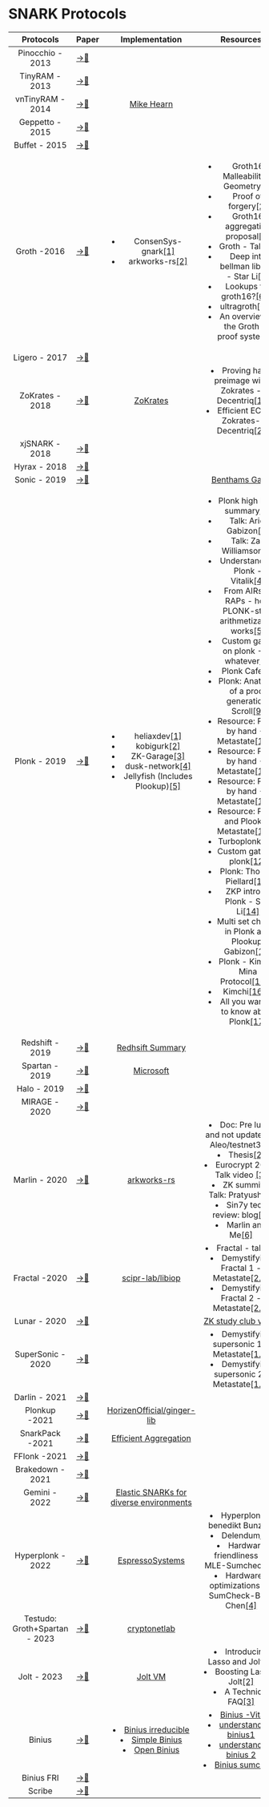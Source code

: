 # SNARK Protocols 

|Protocols|Paper|Implementation |Resources |Universal|Transparent|
|:---:|---|:---:|:---:|:---:|:---:|
|Pinocchio - 2013|[ →📝 ](https://ieeexplore.ieee.org/stamp/stamp.jsp?tp=&arnumber=6547113)| | |❌|❌|
|TinyRAM - 2013|[ →📝](https://eprint.iacr.org/2013/507.pdf)| | |❌|❌|
|vnTinyRAM - 2014|[ →📝](https://www.usenix.org/system/files/conference/usenixsecurity14/sec14-paper-ben-sasson.pdf)|[Mike Hearn](https://blog.plan99.net/vntinyram-7b9d5b299097)| |✅|❌|
|Geppetto - 2015|[ →📝](https://ieeexplore.ieee.org/document/7163030?denied=)| | |❌|❌|
|Buffet - 2015|[ →📝](https://www.ndss-symposium.org/ndss2015/ndss-2015-programme/efficient-ram-and-control-flow-verifiable-outsourced-computation/)| | |❌|❌|
|Groth -2016|[ →📝](https://eprint.iacr.org/2016/260.pdf)|<ul><li>ConsenSys-gnark[[1]](https://github.com/ConsenSys/gnark)</li><li>arkworks-rs[[2]](https://github.com/arkworks-rs/groth16)|<ul><li>Groth16 Malleability - Geometry[[1]](https://geometry.xyz/notebook/groth16-malleability)</li><li>Proof of forgery[[2]](https://medium.com/ppio/how-to-generate-a-groth16-proof-for-forgery-9f857b0dcafd)</li><li>Groth16 aggregation proposal[[3]](https://docs.zkproof.org/pages/standards/accepted-workshop4/proposal-aggregation.pdf)</li><li>Groth - Talk[[4]](https://www.youtube.com/watch?v=OseAdq0CoOY)</li><li>Deep into bellman library - Star Li[[5]](https://trapdoortech.medium.com/zkp-deep-into-bellman-library-9b1bf52cb1a6)</li><li>Lookups for groth16?[[6.1]](https://hackmd.io/@Merlin404/SJmtF_k-2)</li><li>ultragroth[[6.2]](https://hackmd.io/@Merlin404/Hy_O2Gi-h?utm_source=substack&utm_medium=email)</li><li>An overview of the Groth 16 proof system[[7]](https://blog.lambdaclass.com/groth16/)|❌|❌|
|Ligero - 2017|[ →📝](https://dl.acm.org/doi/pdf/10.1145/3133956.3134104)| | |✅|✅|
|ZoKrates - 2018|[ →📝](https://api-depositonce.tu-berlin.de/server/api/core/bitstreams/2b81beb7-5b0f-4048-a56f-104317a82675/content)|[ZoKrates](https://zokrates.github.io/)|</li><li>Proving hash preimage with Zokrates - Decentriq[[1]](https://blog.decentriq.com/proving-hash-pre-image-zksnarks-zokrates/) </li><li>Efficient ECC in Zokrates- Decentriq[[2]](https://blog.decentriq.com/efficient-ecc-in-zksnarks-using-zokrates/)| | |❌|❌|
|xjSNARK - 2018|[ →📝](https://akosba.github.io/papers/xjsnark.pdf)|  | |❌|❌|
|Hyrax - 2018|[ →📝](https://ieeexplore.ieee.org/stamp/stamp.jsp?tp=&arnumber=8418646)| | | | | | 
|Sonic - 2019|[ →📝](https://eprint.iacr.org/2019/099.pdf)| |[Benthams Gaze](https://www.benthamsgaze.org/2019/02/07/introducing-sonic-a-practical-zk-snark-with-a-nearly-trustless-setup/)|✅|❌|
|Plonk - 2019|[ →📝](https://eprint.iacr.org/2019/953.pdf)|<ul><li>heliaxdev[[1]](https://github.com/heliaxdev/plonk)</li><li>kobigurk[[2]](https://github.com/kobigurk/plonk/tree/kobigurk/port_to_zexe)</li><li>ZK-Garage[[3]](https://github.com/ZK-Garage/plonk)</li><li>dusk-network[[4]](https://github.com/dusk-network/plonk)</li><li>Jellyfish (Includes Plookup)[[5]](https://github.com/EspressoSystems/jellyfish)|<ul><li>Plonk high level summary[[1]](https://www.smartcontractresearch.org/t/research-summary-plonk-permutations-over-lagrange-bases-for-oecumenical-noninteractive-arguments-of-knowledge/382)</li><li>Talk: Ariel Gabizon[[2]](https://www.youtube.com/watch?v=dHo56MhQlHk)</li><li>Talk: Zac Williamson[[3]](https://www.youtube.com/watch?v=ty-LZf0YCK0) </li><li>Understanding Plonk - Vitalik[[4]](https://vitalik.eth.limo/general/2019/09/22/plonk.html)</li><li>From AIRs to RAPs - how PLONK-style arithmetization works[[5]](https://hackmd.io/@aztec-network/plonk-arithmetiization-air#How-does-all-this-relate-to-R1CS)</li><li>Custom gates on plonk -Do whatever[[7]](https://kobi.one/2021/05/20/plonk-custom-gates.html)</li><li>Plonk Cafe[[8]](https://www.plonk.cafe/top)</li><li>Plonk: Anatomy of a proof generation: Scroll[[9]](https://scroll.io/blog/proofGeneration#heading-22)</li><li>Resource: Plonk by hand -1 Metastate[[10.1]](https://research.metastate.dev/plonk-by-hand-part-1/)</li><li>Resource: Plonk by hand -2 Metastate[[10.2]](https://research.metastate.dev/plonk-by-hand-part-2-the-proof/)</li><li>Resource: Plonk by hand -3 Metastate[[10.3]](https://research.metastate.dev/plonk-by-hand-part-3-verification/) </li><li>Resource: Plonk and Plookup Metastate[[10.4]](https://research.metastate.dev/on-plonk-and-plookup/)</li><li>Turboplonk[[11]](https://docs.zkproof.org/pages/standards/accepted-workshop3/proposal-turbo_plonk.pdf)</li><li>Custom gates in plonk[[12]](https://www.plonk.cafe/t/details-of-custom-gate/122)</li><li>Plonk: Thomas Piellard[[13]](https://hackmd.io/@gnark/plonk)</li><li>ZKP intro to Plonk - Star Li[[14]](https://trapdoortech.medium.com/zkp-plonk-algorithm-introduction-834556a32a)</li><li>Multi set checks in Plonk and Plookup: Gabizon[[15]](https://hackmd.io/@arielg/ByFgSDA7D)</li><li>Plonk - Kimchi: Mina Protocol[[16.1]](https://eng-blog.o1labs.org/posts/plonk/)</li><li>Kimchi[[16.2]](https://minaprotocol.com/blog/kimchi-the-latest-update-to-minas-proof-system)</li><li>All you wanted to know about Plonk[[17]](https://blog.lambdaclass.com/all-you-wanted-to-know-about-plonk/)|✅|❌|
|Redshift - 2019|[ →📝](https://eprint.iacr.org/2019/1400)|[Redhsift Summary](https://www.smartcontractresearch.org/t/research-summary-redshift-transparent-snarks-from-list-polynominal-commitment-iops/344)| | | | | |
|Spartan - 2019|[ →📝](https://eprint.iacr.org/2019/550.pdf)|[Microsoft](https://github.com/microsoft/Spartan) | | | | |
|Halo - 2019|[ →📝](https://eprint.iacr.org/2019/1021.pdf)| |  |✅|✅|
|MIRAGE - 2020|[ →📝](https://eprint.iacr.org/2020/278.pdf)| |  |✅|❌|
|Marlin - 2020|[ →📝](https://eprint.iacr.org/2019/1047.pdf)|[arkworks-rs](https://github.com/arkworks-rs/marlin)|</li><li>Doc: Pre lunar and not updated to Aleo/testnet3[[1]](https://github.com/arkworks-rs/marlin/blob/master/diagram/diagram.pdf)</li><li>Thesis[[2]](https://www2.eecs.berkeley.edu/Pubs/TechRpts/2021/EECS-2021-99.pdf)</li><li>Eurocrypt 2020: Talk video [[3]](https://www.youtube.com/watch?v=3mZWa6tJaMI)</li><li>ZK summit - Talk: Pratyush[[4]](https://www.youtube.com/watch?v=bJDLf8KLdL0)</li><li>Sin7y tech review: blog[[5]](https://hackmd.io/@sin7y/BJV47Q_nq)</li><li>Marlin and Me[[6]](https://github.com/ingonyama-zk/papers/blob/main/Marlin_and_me.pdf) | | | |
|Fractal -2020|[ →📝](https://eprint.iacr.org/2019/1076)|[scipr-lab/libiop](https://github.com/scipr-lab/libiop)|</li><li>Fractal - talk[[1]](https://www.youtube.com/watch?v=TcRhC5U353I)</li><li> Demystifying Fractal 1 -Metastate[[2.1]](https://research.metastate.dev/demystifying-fractal-part-1/)</li><li>Demystifying Fractal 2 - Metastate[[2.2]](https://research.metastate.dev/demystifying-fractal-part-ii/)
|Lunar - 2020|[ →📝](https://eprint.iacr.org/2020/1069)| |[ZK study club video](https://www.youtube.com/watch?v=_7EBb-k2W6A&list=PLj80z0cJm8QHm_9BdZ1BqcGbgE-BEn-3Y&index=4)|
|SuperSonic - 2020|[ →📝](https://eprint.iacr.org/2019/1229.pdf)| |</li><li>Demystifying supersonic 1 -Metastate[[1.1]](https://research.metastate.dev/demystifying-supersonic-part-1/)</li><li>Demystifying supersonic 2- Metastate[[1.2]](https://research.metastate.dev/demystifying-supersonic-part-ii/)|✅|✅|
|Darlin - 2021 |[ →📝](https://arxiv.org/pdf/2107.04315.pdf)|
|Plonkup -2021|[ →📝](https://eprint.iacr.org/2022/086.pdf)|[HorizenOfficial/ginger-lib](https://github.com/HorizenOfficial/ginger-lib)
|SnarkPack -2021|[ →📝](https://research.protocol.ai/publications/snarkpack-practical-snark-aggregation/gailly2021.pdf)|[Efficient Aggregation](https://research.protocol.ai/blog/2021/snarkpack-how-to-aggregate-snarks-efficiently/#groth16-aggregated-verification)
|FFlonk -2021|[ →📝](https://eprint.iacr.org/2021/1167.pdf)|
|Brakedown - 2021|[ →📝](https://eprint.iacr.org/2021/1043.pdf)|
|Gemini - 2022|[ →📝](https://eprint.iacr.org/2022/420)|[Elastic SNARKs for diverse environments](https://www.youtube.com/watch?v=Suv7MN131f8)
|Hyperplonk - 2022|[ →📝](https://eprint.iacr.org/2022/1355)|[EspressoSystems](https://github.com/EspressoSystems/hyperplonk)|</li><li>Hyperplonk - benedikt Bunz[[1]](https://www.youtube.com/watch?v=mZEXgoQL6xk)</li><li>Delendum[[2]](https://medium.com/@espressosys/hyperplonk-a-zk-proof-system-for-zkevms-d6359cc0cdb6)</li><li>Hardware friendliness of MLE-Sumcheck[[3]](https://hackmd.io/@omershlo/rJhgKJPtj)</li><li>Hardware-optimizations for SumCheck-Binyi Chen[[4]](https://hackmd.io/PBauexuMQse__I_F27J_kA?view=)
|Testudo: Groth+Spartan - 2023|[ →📝](https://cryptonet.org/blog/testudo-efficient-snarks-with-smaller-setups)|[cryptonetlab](https://github.com/cryptonetlab/Testudo)
|Jolt - 2023|[ →📝](https://eprint.kobi.one/2023/1217)|[Jolt VM](https://github.com/a16z/jolt)|</li><li>Introducing Lasso and Jolt[[1]](https://a16zcrypto.com/posts/article/introducing-lasso-and-jolt/)</li><li>Boosting Lasso-Jolt[[2]](https://a16zcrypto.com/posts/article/boosting-lassojolt)</li><li>A Technical FAQ[[3]](https://a16zcrypto.com/posts/article/a-technical-faq-on-lasso-jolt-and-recent-advancements-in-snark-design)
| Binius | [ →📝](https://eprint.iacr.org/2023/1784)| </li><li> [Binius irreducible](https://gitlab.com/IrreducibleOSS/binius) </li><li> [Simple Binius](https://github.com/ethereum/research/tree/master/binius)</li><li> [Open Binius](https://github.com/ingonyama-zk/open-binius)| </li><li> [Binius -Vitalik](https://vitalik.eth.limo/general/2024/04/29/binius.html)</li><li> [understanding binius1](https://hackmd.io/@l2iterative/binius)</li><li> [understanding binius 2](https://hackmd.io/@l2iterative/binius2) </li><li> [Binius sumcheck](https://hackmd.io/@suyash67/B1npBL_LR)
|Binius FRI | [ →📝](https://eprint.iacr.org/2024/504)
| Scribe| [ →📝](https://eprint.iacr.org/2024/1970)